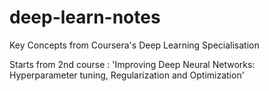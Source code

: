 # deep-learn-notes
Key Concepts from Coursera's Deep Learning Specialisation

Starts from 2nd course : 'Improving Deep Neural Networks: Hyperparameter tuning, Regularization and Optimization'
